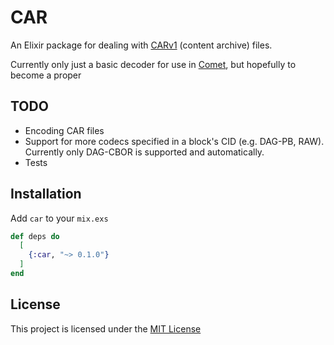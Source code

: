 # CAR

An Elixir package for dealing with
[CARv1](https://ipld.io/specs/transport/car/carv1/) (content archive) files.

Currently only just a basic decoder for use in
[Comet](https://github.com/cometsh), but hopefully to become a proper

## TODO

- Encoding CAR files
- Support for more codecs specified in a block's CID (e.g. DAG-PB, RAW).
  Currently only DAG-CBOR is supported and automatically.
- Tests

## Installation

Add `car` to your `mix.exs`

```elixir
def deps do
  [
    {:car, "~> 0.1.0"}
  ]
end
```

## License

This project is licensed under the [MIT License](./LICENSE)
